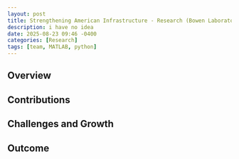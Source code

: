 ```yaml
---
layout: post
title: Strengthening American Infrastructure - Research (Bowen Laboratory, Purdue University)
description: i have no idea
date: 2025-08-23 09:46 -0400
categories: [Research]
tags: [team, MATLAB, python]
---
```


## Overview



## Contributions



## Challenges and Growth



## Outcome


